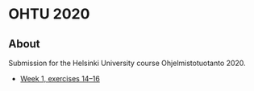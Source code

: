 # OHTU 2020

## About

Submission for the Helsinki University course Ohjelmistotuotanto 2020.

* [Week 1, exercises 14–16](https://github.com/joonaspartanen/ohtu-tehtavat/tree/master/vk1)

